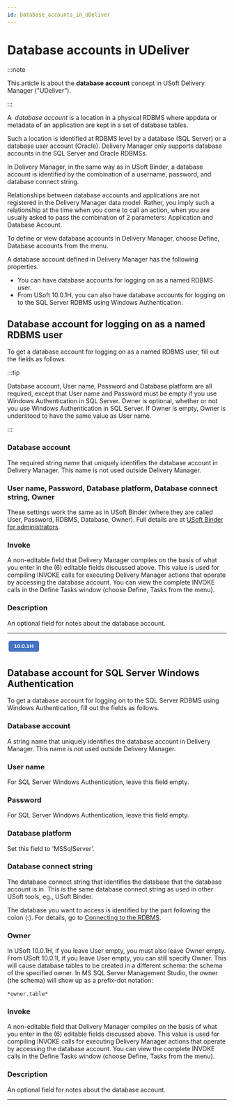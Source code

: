 ```yaml
---
id: Database_accounts_in_UDeliver
---
```


# Database accounts in UDeliver


:::note

This article is about the **database account** concept in USoft Delivery Manager ("UDeliver”).

:::

A  *database account* is a location in a physical RDBMS where appdata or metadata of an application are kept in a set of database tables.

Such a location is identified at RDBMS level by a database (SQL Server) or a database user account (Oracle). Delivery Manager only supports database accounts in the SQL Server and Oracle RDBMSs.

In Delivery Manager, in the same way as in USoft Binder, a database account is identified by the combination of a username, password, and database connect string.

Relationships between database accounts and applications are not registered in the Delivery Manager data model. Rather, you imply such a relationship at the time when you come to call an action, when you are usually asked to pass the combination of 2 parameters: Application and Database Account.

To define or view database accounts in Delivery Manager, choose Define, Database accounts from the menu.

A database account defined in Delivery Manager has the following properties.

- You can have database accounts for logging on as a named RDBMS user.
- From USoft 10.0.1H, you can also have database accounts for logging on to the SQL Server RDBMS using Windows Authentication.

## Database account for logging on as a named RDBMS user

To get a database account for logging on as a named RDBMS user, fill out the fields as follows.


:::tip

Database account, User name, Password and Database platform are all required, except that User name and Password must be empty if you use Windows Authentication in SQL Server.
Owner is optional, whether or not you use Windows Authentication in SQL Server. If Owner is empty, Owner is understood to have the same value as User name.

:::

### Database account

The required string name that uniquely identifies the database account in Delivery Manager. This name is not used outside Delivery Manager.

### User name, Password, Database platform, Database connect string, Owner

These settings work the same as in USoft Binder (where they are called User, Password, RDBMS, Database, Owner). Full details are at [USoft Binder for administrators](/USoft_for_administrators/USoft_Binder/USoft_Binder_for_administrators.md).

### Invoke

A non-editable field that Delivery Manager compiles on the basis of what you enter in the (6) editable fields discussed above. This value is used for compiling INVOKE calls for executing Delivery Manager actions that operate by accessing the database account. You can view the complete INVOKE calls in the Define Tasks window (choose Define, Tasks from the menu).

### Description

An optional field for notes about the database account.

----

![](./assets/98512815-2a01-4af1-9362-e0dfd8907899.png)



## Database account for SQL Server Windows Authentication

To get a database account for logging on to the SQL Server RDBMS using Windows Authentication, fill out the fields as follows.

### Database account

A string name that uniquely identifies the database account in Delivery Manager. This name is not used outside Delivery Manager.

### User name

For SQL Server Windows Authentication, leave this field empty.

### Password

For SQL Server Windows Authentication, leave this field empty.

### Database platform

Set this field to 'MSSqlServer’.

### Database connect string

The database connect string that identifies the database that the database account is in. This is the same database connect string as used in other USoft tools, eg., USoft Binder.

The database you want to access is identified by the part following the colon (**:**). For details, go to [Connecting to the RDBMS](/USoft_for_administrators/Installing_USoft/Connecting_to_the_RDBMS.md).

### Owner

In USoft 10.0.1H, if you leave User empty, you must also leave Owner empty. From USoft 10.0.1I, if you leave User empty, you can still specify Owner. This will cause database tables to be created in a different schema: the schema of the specified owner. In MS SQL Server Management Studio, the owner (the schema) will show up as a prefix-dot notation:

```
*owner.table*
```

### Invoke

A non-editable field that Delivery Manager compiles on the basis of what you enter in the (6) editable fields discussed above. This value is used for compiling INVOKE calls for executing Delivery Manager actions that operate by accessing the database account. You can view the complete INVOKE calls in the Define Tasks window (choose Define, Tasks from the menu).

### Description

An optional field for notes about the database account.

----

 